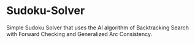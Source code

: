 # Sudoku-Solver
Simple Sudoku Solver that uses the AI algorithm of Backtracking Search with Forward Checking and Generalized Arc Consistency.

